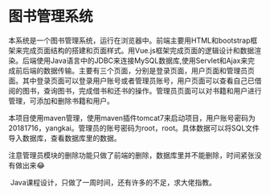 # 图书管理系统

​    本系统是一个图书管理系统，运行在浏览器中。前端主要用HTML和bootstrap框架来完成页面结构的搭建和页面样式。用Vue.js框架完成页面的逻辑设计和数据渲染。后端使用Java语言中的JDBC来连接MySQL数据库,使用Servlet和Ajax来完成前后端的数据传输。主要有三个页面，分别是登录页面，用户页面和管理员页面。其中登录页面可以登录用户账号或者管理员账号，用户页面可以查看自己已借阅的图书，查询图书，完成借书和还书的操作。管理员页面可以对书籍和用户进行管理，可添加和删除书籍和用户。

​	本项目使用maven管理，使用maven插件tomcat7来启动项目，用户账号密码为20181716，yangkai。管理员的账号密码为root，root。具体数据可以将SQL文件导入数据库，查看数据库里的数据。

  注意管理员模块的删除功能只做了前端的删除，数据库里并不能删除，时间紧张没有做出来😂

​	Java课程设计，只做了一周时间，还有许多的不足，求大佬指教。

